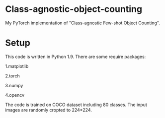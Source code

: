 # Class-agnostic-object-counting


My PyTorch implementation of "Class-agnostic Few-shot Object Counting".

# Setup

This code is written in Python 1.9. There are some require packages:

1.matplotlib

2.torch

3.numpy

4.opencv

The code is trained on COCO dataset including 80 classes. The input images are randomly cropted to 224*224.




